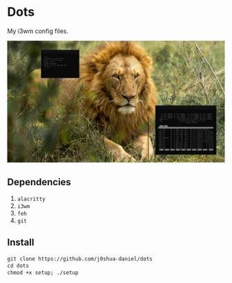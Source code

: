 # Dots
My i3wm config files.

![dots](https://github.com/j0shua-daniel/images/blob/main/2025-02-02-081519_1920x1080_scrot.png?raw=true)

## Dependencies
1. `alacritty`
2. `i3wm`
3. `feh`
4. `git`

## Install
```
git clone https://github.com/j0shua-daniel/dots
cd dots
chmod +x setup; ./setup
```

